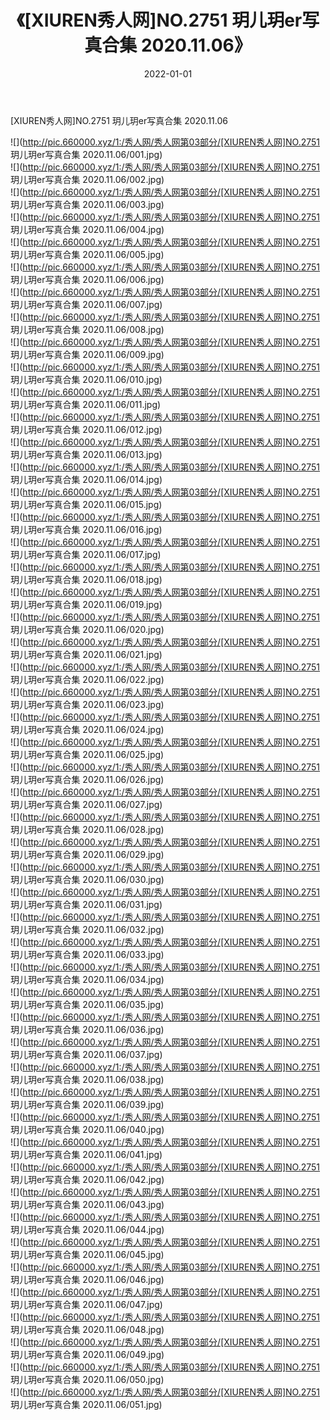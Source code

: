 ﻿---
layout: post
title:  《[XIUREN秀人网]NO.2751 玥儿玥er写真合集 2020.11.06》
date:   2022-01-01
img: http://pic.660000.xyz/1:/秀人网/秀人网第03部分/[XIUREN秀人网]NO.2751 玥儿玥er写真合集 2020.11.06/000.jpg
categories: [美女, 清纯, 唯美]
---

[XIUREN秀人网]NO.2751 玥儿玥er写真合集 2020.11.06

 ![](http://pic.660000.xyz/1:/秀人网/秀人网第03部分/[XIUREN秀人网]NO.2751 玥儿玥er写真合集 2020.11.06/001.jpg) <br>![](http://pic.660000.xyz/1:/秀人网/秀人网第03部分/[XIUREN秀人网]NO.2751 玥儿玥er写真合集 2020.11.06/002.jpg) <br>![](http://pic.660000.xyz/1:/秀人网/秀人网第03部分/[XIUREN秀人网]NO.2751 玥儿玥er写真合集 2020.11.06/003.jpg) <br>![](http://pic.660000.xyz/1:/秀人网/秀人网第03部分/[XIUREN秀人网]NO.2751 玥儿玥er写真合集 2020.11.06/004.jpg) <br>![](http://pic.660000.xyz/1:/秀人网/秀人网第03部分/[XIUREN秀人网]NO.2751 玥儿玥er写真合集 2020.11.06/005.jpg) <br>![](http://pic.660000.xyz/1:/秀人网/秀人网第03部分/[XIUREN秀人网]NO.2751 玥儿玥er写真合集 2020.11.06/006.jpg) <br>![](http://pic.660000.xyz/1:/秀人网/秀人网第03部分/[XIUREN秀人网]NO.2751 玥儿玥er写真合集 2020.11.06/007.jpg) <br>![](http://pic.660000.xyz/1:/秀人网/秀人网第03部分/[XIUREN秀人网]NO.2751 玥儿玥er写真合集 2020.11.06/008.jpg) <br>![](http://pic.660000.xyz/1:/秀人网/秀人网第03部分/[XIUREN秀人网]NO.2751 玥儿玥er写真合集 2020.11.06/009.jpg) <br>![](http://pic.660000.xyz/1:/秀人网/秀人网第03部分/[XIUREN秀人网]NO.2751 玥儿玥er写真合集 2020.11.06/010.jpg) <br>![](http://pic.660000.xyz/1:/秀人网/秀人网第03部分/[XIUREN秀人网]NO.2751 玥儿玥er写真合集 2020.11.06/011.jpg) <br>![](http://pic.660000.xyz/1:/秀人网/秀人网第03部分/[XIUREN秀人网]NO.2751 玥儿玥er写真合集 2020.11.06/012.jpg) <br>![](http://pic.660000.xyz/1:/秀人网/秀人网第03部分/[XIUREN秀人网]NO.2751 玥儿玥er写真合集 2020.11.06/013.jpg) <br>![](http://pic.660000.xyz/1:/秀人网/秀人网第03部分/[XIUREN秀人网]NO.2751 玥儿玥er写真合集 2020.11.06/014.jpg) <br>![](http://pic.660000.xyz/1:/秀人网/秀人网第03部分/[XIUREN秀人网]NO.2751 玥儿玥er写真合集 2020.11.06/015.jpg) <br>![](http://pic.660000.xyz/1:/秀人网/秀人网第03部分/[XIUREN秀人网]NO.2751 玥儿玥er写真合集 2020.11.06/016.jpg) <br>![](http://pic.660000.xyz/1:/秀人网/秀人网第03部分/[XIUREN秀人网]NO.2751 玥儿玥er写真合集 2020.11.06/017.jpg) <br>![](http://pic.660000.xyz/1:/秀人网/秀人网第03部分/[XIUREN秀人网]NO.2751 玥儿玥er写真合集 2020.11.06/018.jpg) <br>![](http://pic.660000.xyz/1:/秀人网/秀人网第03部分/[XIUREN秀人网]NO.2751 玥儿玥er写真合集 2020.11.06/019.jpg) <br>![](http://pic.660000.xyz/1:/秀人网/秀人网第03部分/[XIUREN秀人网]NO.2751 玥儿玥er写真合集 2020.11.06/020.jpg) <br>![](http://pic.660000.xyz/1:/秀人网/秀人网第03部分/[XIUREN秀人网]NO.2751 玥儿玥er写真合集 2020.11.06/021.jpg) <br>![](http://pic.660000.xyz/1:/秀人网/秀人网第03部分/[XIUREN秀人网]NO.2751 玥儿玥er写真合集 2020.11.06/022.jpg) <br>![](http://pic.660000.xyz/1:/秀人网/秀人网第03部分/[XIUREN秀人网]NO.2751 玥儿玥er写真合集 2020.11.06/023.jpg) <br>![](http://pic.660000.xyz/1:/秀人网/秀人网第03部分/[XIUREN秀人网]NO.2751 玥儿玥er写真合集 2020.11.06/024.jpg) <br>![](http://pic.660000.xyz/1:/秀人网/秀人网第03部分/[XIUREN秀人网]NO.2751 玥儿玥er写真合集 2020.11.06/025.jpg) <br>![](http://pic.660000.xyz/1:/秀人网/秀人网第03部分/[XIUREN秀人网]NO.2751 玥儿玥er写真合集 2020.11.06/026.jpg) <br>![](http://pic.660000.xyz/1:/秀人网/秀人网第03部分/[XIUREN秀人网]NO.2751 玥儿玥er写真合集 2020.11.06/027.jpg) <br>![](http://pic.660000.xyz/1:/秀人网/秀人网第03部分/[XIUREN秀人网]NO.2751 玥儿玥er写真合集 2020.11.06/028.jpg) <br>![](http://pic.660000.xyz/1:/秀人网/秀人网第03部分/[XIUREN秀人网]NO.2751 玥儿玥er写真合集 2020.11.06/029.jpg) <br>![](http://pic.660000.xyz/1:/秀人网/秀人网第03部分/[XIUREN秀人网]NO.2751 玥儿玥er写真合集 2020.11.06/030.jpg) <br>![](http://pic.660000.xyz/1:/秀人网/秀人网第03部分/[XIUREN秀人网]NO.2751 玥儿玥er写真合集 2020.11.06/031.jpg) <br>![](http://pic.660000.xyz/1:/秀人网/秀人网第03部分/[XIUREN秀人网]NO.2751 玥儿玥er写真合集 2020.11.06/032.jpg) <br>![](http://pic.660000.xyz/1:/秀人网/秀人网第03部分/[XIUREN秀人网]NO.2751 玥儿玥er写真合集 2020.11.06/033.jpg) <br>![](http://pic.660000.xyz/1:/秀人网/秀人网第03部分/[XIUREN秀人网]NO.2751 玥儿玥er写真合集 2020.11.06/034.jpg) <br>![](http://pic.660000.xyz/1:/秀人网/秀人网第03部分/[XIUREN秀人网]NO.2751 玥儿玥er写真合集 2020.11.06/035.jpg) <br>![](http://pic.660000.xyz/1:/秀人网/秀人网第03部分/[XIUREN秀人网]NO.2751 玥儿玥er写真合集 2020.11.06/036.jpg) <br>![](http://pic.660000.xyz/1:/秀人网/秀人网第03部分/[XIUREN秀人网]NO.2751 玥儿玥er写真合集 2020.11.06/037.jpg) <br>![](http://pic.660000.xyz/1:/秀人网/秀人网第03部分/[XIUREN秀人网]NO.2751 玥儿玥er写真合集 2020.11.06/038.jpg) <br>![](http://pic.660000.xyz/1:/秀人网/秀人网第03部分/[XIUREN秀人网]NO.2751 玥儿玥er写真合集 2020.11.06/039.jpg) <br>![](http://pic.660000.xyz/1:/秀人网/秀人网第03部分/[XIUREN秀人网]NO.2751 玥儿玥er写真合集 2020.11.06/040.jpg) <br>![](http://pic.660000.xyz/1:/秀人网/秀人网第03部分/[XIUREN秀人网]NO.2751 玥儿玥er写真合集 2020.11.06/041.jpg) <br>![](http://pic.660000.xyz/1:/秀人网/秀人网第03部分/[XIUREN秀人网]NO.2751 玥儿玥er写真合集 2020.11.06/042.jpg) <br>![](http://pic.660000.xyz/1:/秀人网/秀人网第03部分/[XIUREN秀人网]NO.2751 玥儿玥er写真合集 2020.11.06/043.jpg) <br>![](http://pic.660000.xyz/1:/秀人网/秀人网第03部分/[XIUREN秀人网]NO.2751 玥儿玥er写真合集 2020.11.06/044.jpg) <br>![](http://pic.660000.xyz/1:/秀人网/秀人网第03部分/[XIUREN秀人网]NO.2751 玥儿玥er写真合集 2020.11.06/045.jpg) <br>![](http://pic.660000.xyz/1:/秀人网/秀人网第03部分/[XIUREN秀人网]NO.2751 玥儿玥er写真合集 2020.11.06/046.jpg) <br>![](http://pic.660000.xyz/1:/秀人网/秀人网第03部分/[XIUREN秀人网]NO.2751 玥儿玥er写真合集 2020.11.06/047.jpg) <br>![](http://pic.660000.xyz/1:/秀人网/秀人网第03部分/[XIUREN秀人网]NO.2751 玥儿玥er写真合集 2020.11.06/048.jpg) <br>![](http://pic.660000.xyz/1:/秀人网/秀人网第03部分/[XIUREN秀人网]NO.2751 玥儿玥er写真合集 2020.11.06/049.jpg) <br>![](http://pic.660000.xyz/1:/秀人网/秀人网第03部分/[XIUREN秀人网]NO.2751 玥儿玥er写真合集 2020.11.06/050.jpg) <br>![](http://pic.660000.xyz/1:/秀人网/秀人网第03部分/[XIUREN秀人网]NO.2751 玥儿玥er写真合集 2020.11.06/051.jpg) <br>